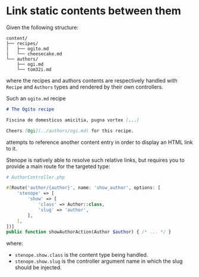 # Link static contents between them

Given the following structure:

```treeview
content/
├── recipes/
|   ├── ogito.md
|   └── cheesecake.md
└── authors/
    ├── ogi.md
    └── tom32i.md
```

where the recipes and authors contents are respectively handled with `Recipe` 
and `Authors` types and rendered by their own controllers.

Such an `ogito.md` recipe

```markdown
# The Ogito recipe

Fiscina de domesticus amicitia, pugna vortex [...]

Cheers [Ogi](../authors/ogi.md) for this recipe.
```

attempts to reference another content entry in order to display an HTML link to it.

Stenope is natively able to resolve such relative links, but requires you to 
provide a main route for the targeted type:

```php
# AuthorController.php

#[Route('author/{author}', name: 'show_author', options: [
    'stenope' => [
        'show' => [
            'class' => Author::class,
            'slug' => 'author',
        ],
    ],
])]
public function showAuthorAction(Author $author) { /* ... */ }
```

where:

- `stenope.show.class` is the content type being handled.
- `stenope.show.slug` is the controller argument name in which the slug should be injected.
